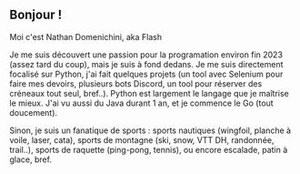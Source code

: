 ## Bonjour !
Moi c'est Nathan Domenichini, aka Flash

Je me suis découvert une passion pour la programation environ fin 2023 (assez tard du coup), mais je suis à fond dedans.
Je me suis directement focalisé sur Python, j'ai fait quelques projets (un tool avec Selenium pour faire mes devoirs, plusieurs bots Discord, un tool pour réserver des créneaux tout seul, bref..). Python est largement le langage que je maîtrise le mieux. 
J'ai vu aussi du Java durant 1 an, et je commence le Go (tout doucement).

Sinon, je suis un fanatique de sports : sports nautiques (wingfoil, planche à voile, laser, cata), sports de montagne (ski, snow, VTT DH, randonnée, trail..), sports de raquette (ping-pong, tennis), ou encore escalade, patin à glace, bref.
